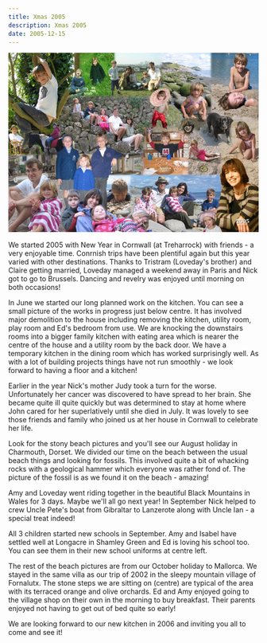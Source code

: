 ```yaml
---
title: Xmas 2005
description: Xmas 2005
date: 2005-12-15
---
```



<a href="large.jpg"><img src="small.jpg" alt="[Xmas 2005]" class="center" /></a>

<p>We started 2005 with New Year in Cornwall (at Treharrock) with friends
- a very enjoyable time.  Conrnish trips have been plentiful again but
this year varied with other destinations.  Thanks to Tristram
(Loveday's brother) and Claire getting married, Loveday managed a
weekend away in Paris and Nick got to go to Brussels. Dancing and
revelry was enjoyed until morning on both occasions!</p>

<p>In June we started our long planned work on the kitchen.  You can see
a small picture of the works in progress just below centre. It has
involved major demolition to the house including removing the kitchen,
utility room, play room and Ed's bedroom from use.  We are knocking
the downstairs rooms into a bigger family kitchen with eating area
which is nearer the centre of the house and a utility room by the back
door.  We have a temporary kitchen in the dining room which has worked
surprisingly well.  As with a lot of building projects things have not
run smoothly - we look forward to having a floor and a kitchen!</p>

<p>Earlier in the year Nick's mother Judy took a turn for the worse.
Unfortunately her cancer was discovered to have spread to her brain.
She became quite ill quite quickly but was determined to stay at home
where John cared for her superlatively until she died in July. It was
lovely to see those friends and family who joined us at her house in
Cornwall to celebrate her life.</p>

<p>Look for the stony beach pictures and you'll see our August holiday in
Charmouth, Dorset.  We divided our time on the beach between the usual
beach things and looking for fossils.  This involved quite a bit of
whacking rocks with a geological hammer which everyone was rather fond
of.  The picture of the fossil is as we found it on the beach -
amazing!</p>

<p>Amy and Loveday went riding together in the beautiful Black Mountains
in Wales for 3 days.  Maybe we'll all go next year!  In September Nick
helped to crew Uncle Pete's boat from Gibraltar to Lanzerote along
with Uncle Ian - a special treat indeed!</p>

<p>All 3 children started new schools in September.  Amy and Isabel have
settled well at Longacre in Shamley Green and Ed is loving his
school too.  You can see them in their new school uniforms
at centre left.</p>

<p>The rest of the beach pictures are from our October holiday to
Mallorca.  We stayed in the same villa as our trip of 2002 in the
sleepy mountain village of Fornalutx. The stone steps we are sitting
on (centre) are typical of the area with its terraced orange and olive
orchards.  Ed and Amy enjoyed going to the village shop on their own
in the morning to buy breakfast.  Their parents enjoyed not having to
get out of bed quite so early!</p>

<p>We are looking forward to our new kitchen in 2006 and inviting you all
to come and see it!</p>

